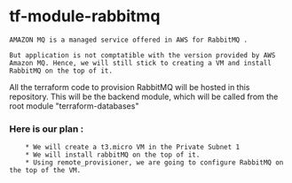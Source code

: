# tf-module-rabbitmq


```
AMAZON MQ is a managed service offered in AWS for RabbitMQ .

But application is not comptatible with the version provided by AWS Amazon MQ. Hence, we will still stick to creating a VM and install RabbitMQ on the top of it.

```

All the terraform code to provision RabbitMQ will be hosted in this repository.
This will be the backend module, which will be called from the root module "terraform-databases"

### Here is our plan :

```
    * We will create a t3.micro VM in the Private Subnet 1 
    * We will install rabbitMQ on the top of it.
    * Using remote_provisioner, we are going to configure RabbitMQ on the top of the VM.
```
